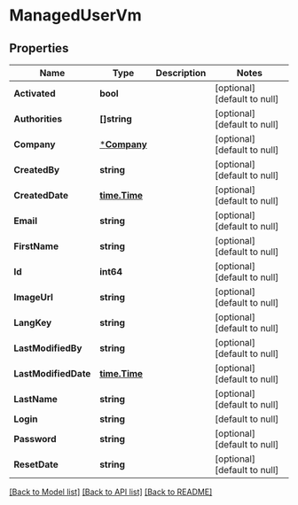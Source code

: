 # ManagedUserVm

## Properties
Name | Type | Description | Notes
------------ | ------------- | ------------- | -------------
**Activated** | **bool** |  | [optional] [default to null]
**Authorities** | **[]string** |  | [optional] [default to null]
**Company** | [***Company**](Company.md) |  | [optional] [default to null]
**CreatedBy** | **string** |  | [optional] [default to null]
**CreatedDate** | [**time.Time**](time.Time.md) |  | [optional] [default to null]
**Email** | **string** |  | [optional] [default to null]
**FirstName** | **string** |  | [optional] [default to null]
**Id** | **int64** |  | [optional] [default to null]
**ImageUrl** | **string** |  | [optional] [default to null]
**LangKey** | **string** |  | [optional] [default to null]
**LastModifiedBy** | **string** |  | [optional] [default to null]
**LastModifiedDate** | [**time.Time**](time.Time.md) |  | [optional] [default to null]
**LastName** | **string** |  | [optional] [default to null]
**Login** | **string** |  | [default to null]
**Password** | **string** |  | [optional] [default to null]
**ResetDate** | **string** |  | [optional] [default to null]

[[Back to Model list]](../README.md#documentation-for-models) [[Back to API list]](../README.md#documentation-for-api-endpoints) [[Back to README]](../README.md)


